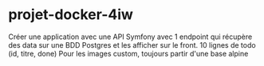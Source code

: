 # projet-docker-4iw
Créer une application avec une API Symfony avec 1 endpoint qui récupère des data sur une BDD Postgres et les afficher sur le front. 10 lignes de todo (id, titre, done) Pour les images custom, toujours partir d'une base alpine
